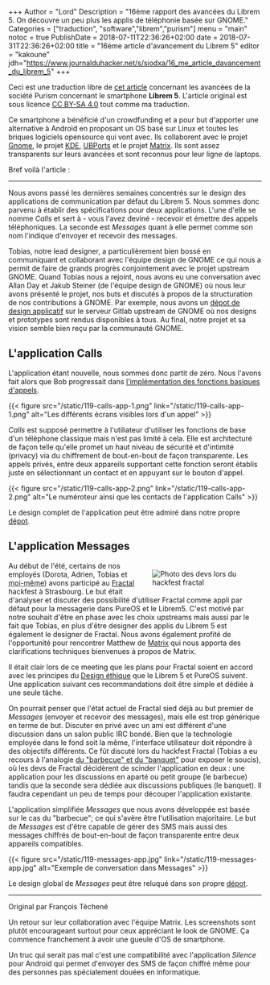 +++
Author = "Lord"
Description = "16ème rapport des avancées du Librem 5. On découvre un peu plus les applis de téléphonie basée sur GNOME."
Categories = ["traduction", "software","librem","purism"]
menu = "main"
notoc = true
PublishDate = 2018-07-11T22:36:26+02:00
date = 2018-07-31T22:36:26+02:00
title = "16ème article d'avancement du Librem 5"
editor = "kakoune"
jdh="https://www.journalduhacker.net/s/siodxa/16_me_article_davancement_du_librem_5"
+++

Ceci est une traduction libre de [cet article](https://puri.sm/posts/librem5-progress-report-16/) concernant les avancées de la société Purism concernant le smartphone **Librem 5**.
L'article original est sous licence [CC BY-SA 4.0](https://creativecommons.org/licenses/by-sa/4.0/) tout comme ma traduction.


Ce smartphone a bénéficié d'un crowdfunding et a pour but d'apporter une alternative à Android en proposant un OS basé sur Linux et toutes les briques logiciels opensource qui vont avec.
Ils collaborent avec le projet [Gnome](https://www.gnome.org), le projet [KDE](https://www.kde.org), [UBPorts](https://ubports.com/) et le projet [Matrix](https://matrix.org).
Ils sont assez transparents sur leurs avancées et sont reconnus pour leur ligne de laptops.

Bref voilà l'article :

<hr>

Nous avons passé les dernières semaines concentrés sur le design des applications de communication par défaut du Librem 5.
Nous sommes donc parvenu à établir des spécifications pour deux applications.
L'une d'elle se nomme *Calls* et sert à - vous l'avez deviné - recevoir et émettre des appels téléphoniques.
La seconde est *Messages* quant à elle permet comme son nom l'indique d'envoyer et recevoir des messages.

Tobias, notre lead designer, a particulièrement bien bossé en communiquant et collaborant avec l'équipe design de GNOME ce qui nous a permit de faire de grands progrès conjointement avec le projet upstream GNOME.
Quand Tobias nous a rejoint, nous avons eu une conversation avec Allan Day et Jakub Steiner (de l'équipe design de GNOME) où nous leur avons présenté le projet, nos buts et discutés à propos de la structuration de nos contributions à GNOME.
Par exemple, nous avons un [dépot de design applicatif](https://gitlab.gnome.org/Community/Design/app-mockups) sur le serveur Gitlab upstream de GNOME où nos designs et prototypes sont rendus disponibles à tous.
Au final, notre projet et sa vision semble bien reçu par la communauté GNOME.

## L'application Calls

L'application étant nouvelle, nous sommes donc partit de zéro.
Nous l'avons fait alors que Bob progressait dans [l'implémentation des fonctions basiques d'appels](https://puri.sm/posts/librem5-progress-report-12/).

{{< figure src="/static/119-calls-app-1.png" link="/static/119-calls-app-1.png" alt="Les différents écrans visibles lors d'un appel" >}}

*Calls* est supposé permettre à l'utiliateur d'utiliser les fonctions de base d'un téléphone classique mais n'est pas limité à cela.
Elle est architecturé de façon telle qu'elle promet un haut niveau de sécurité et d'intimité (privacy) via du chiffrement de bout-en-bout de façon transparente.
Les appels privés, entre deux appareils supportant cette fonction seront établis juste en sélectionnant un contact et en appuyant sur le bouton d'appel.

{{< figure src="/static/119-calls-app-2.png" link="/static/119-calls-app-2.png" alt="Le numéroteur ainsi que les contacts de l'application Calls" >}}

Le design complet de l'application peut être admiré dans notre propre [dépot](https://gitlab.gnome.org/Community/Design/app-mockups/tree/master/calls).

## L'application Messages

<a href="/static/119-fractal-hackfest.jpg"><img src="/static/119-fractal-hackfest.jpg" alt="Photo des devs lors du hackfest fractal" style="float:right;max-width:40%;margin:1rem;"></a>

Au début de l'été, certains de nos employés (Dorota, Adrien, Tobias et <abbr title="François Téchené, pas moi, hein">moi-même</abbr>) avons participé au [Fractal](https://wiki.gnome.org/Apps/Fractal) hackfest à Strasbourg.
Le but était d'analyser et discuter des possibilité d'utiliser Fractal comme appli par défaut pour la messagerie dans PureOS et le Librem5.
C'est motivé par notre souhait d'être en phase avec les choix upstreams mais aussi par le fait que Tobias, en plus d'être designer des applis du Librem 5 est également le designer de Fractal.
Nous avons également profité de l'opportunité pour rencontrer Matthew de [Matrix](http://matrix.org) qui nous apporta des clarifications techniques bienvenues à propos de Matrix.

Il était clair lors de ce meeting que les plans pour Fractal soient en accord avec les principes du [Design éthique](https://2017.ind.ie/ethical-design/) que le Librem 5 et PureOS suivent.
Une application suivant ces recommandations doit être simple et dédiée à une seule tâche.

On pourrait penser que l'état actuel de Fractal sied déjà au but premier de *Messages* (envoyer et recevoir des messages), mais elle est trop générique en terme de but.
Discuter en privé avec un ami est différent d'une discussion dans un salon public IRC bondé.
Bien que la technologie employée dans le fond soit la même, l'interface utilisateur doit répondre à des objectifs différents.
Ce fût discuté lors du hackfest Fractal (Tobias a eu recours à l'analogie [du "barbecue" et du "banquet"](https://blogs.gnome.org/tbernard/2018/05/16/banquets-and-barbecues/) pour exposer le soucis), où les devs de Fractal décidèrent de scinder l'application en deux : une application pour les discussions en aparté ou petit groupe (le barbecue) tandis que la seconde sera dédiée aux discussions publiques (le banquet).
Il faudra cependant un peu de temps pour découper l'application existante.

L'application simplifiée *Messages* que nous avons développée est basée sur le cas du "barbecue"; ce qui s'avère être l'utilisation majoritaire.
Le but de *Messages* est d'être capable de gérer des SMS mais aussi des messages chiffrés de bout-en-bout de façon transparente entre deux appareils compatibles.

{{< figure src="/static/119-messages-app.jpg" link="/static/119-messages-app.jpg" alt="Exemple de conversation dans Messages" >}}

Le design global de *Messages* peut être reluqué dans son propre [dépot](https://gitlab.gnome.org/Community/Design/app-mockups/tree/master/messages).



---------------------
Original par François Téchené

Un retour sur leur collaboration avec l'équipe Matrix.
Les screenshots sont plutôt encourageant surtout pour ceux appréciant le look de GNOME.
Ça commence franchement à avoir une gueule d'OS de smartphone.

Un truc qui serait pas mal c'est une compatibilité avec l'application *Silence* pour Android qui permet d'envoyer des SMS de façon chiffré même pour des personnes pas spécialement douées en informatique.

